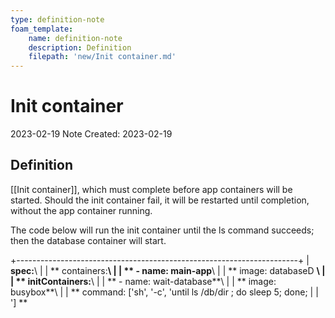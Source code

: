 ```yaml
---
type: definition-note
foam_template:
    name: definition-note
    description: Definition
    filepath: 'new/Init container.md'
---
```

# Init container
2023-02-19
Note Created: 2023-02-19

## Definition

[[Init container]], which must complete before app containers will be
started. Should the init container fail, it will be restarted until
completion, without the app container running.

The code below will run the init container until the ls command
succeeds; then the database container will start.

+----------------------------------------------------------------------+
| **spec:**\                                                           |
| ** containers:**\                                                    |
| ** - name: main-app**\                                               |
| ** image: databaseD **\                                              |
| ** initContainers:**\                                                |
| ** - name: wait-database**\                                          |
| ** image: busybox**\                                                 |
| ** command: \[\'sh\', \'-c\', \'until ls /db/dir ; do sleep 5; done; |
| \'\] **     